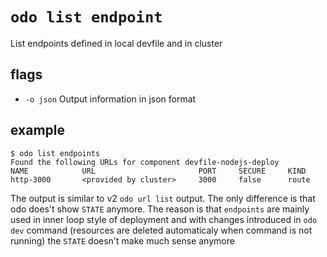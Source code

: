 
# `odo list endpoint`
List endpoints defined in local devfile and in cluster





## flags
- `-o json` Output information in json format


## example

```
$ odo list endpoints
Found the following URLs for component devfile-nodejs-deploy
NAME            URL                       PORT     SECURE     KIND
http-3000       <provided by cluster>     3000     false      route
```

The output is similar to v2 `odo url list` output. The only difference is that odo does't show `STATE` anymore.
The reason is that `endpoints` are mainly used in inner loop style of deployment and with changes introduced in `odo dev` command (resources are deleted automaticaly when command is not running) the `STATE` doesn't make much sense anymore